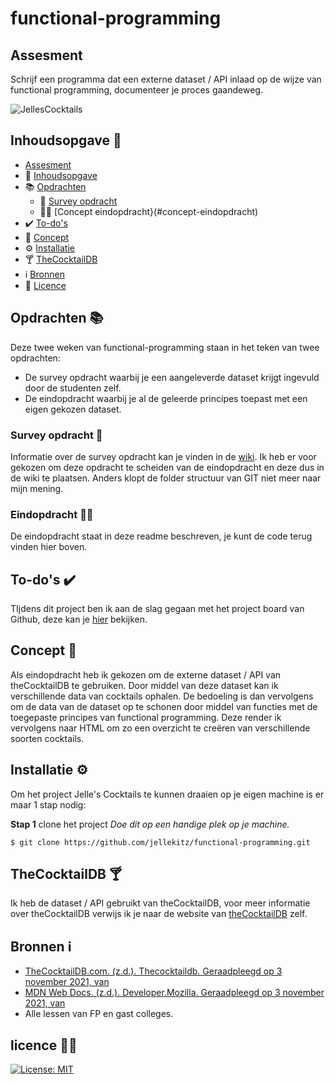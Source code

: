 # functional-programming

## Assesment
Schrijf een programma dat een externe dataset / API inlaad op de wijze van functional programming, documenteer je proces gaandeweg.

<img src="https://user-images.githubusercontent.com/15923433/140186258-eddcc9ef-881f-4cea-bf30-b5f42e32ec22.png" alt="JellesCocktails" />

## Inhoudsopgave 📑

* [Assesment](#assesment)
* 📑 [Inhoudsopgave](#inhoudsopgave)
* 📚 [Opdrachten](#opdrachten)
  * 📝 [Survey opdracht](#survey-opdracht)
  * 👨‍🎓 [Concept eindopdracht}(#concept-eindopdracht)
* ✔️ [To-do's](#to-do's)
* 📕 [Concept](#concept)
* ⚙️ [Installatie](#installatie)
* 🍸 [TheCocktailDB](#theCocktailDB)
* ℹ️ [Bronnen](#bronnen)
* 👮‍ [Licence](#licence)

## Opdrachten 📚
Deze twee weken van functional-programming staan in het teken van twee opdrachten: 
* De survey opdracht waarbij je een aangeleverde dataset krijgt ingevuld door de studenten zelf.
* De eindopdracht waarbij je al de geleerde principes toepast met een eigen gekozen dataset.

### Survey opdracht 📝
Informatie over de survey opdracht kan je vinden in de [wiki](https://github.com/jellekitz/functional-programming/wiki). Ik heb er voor gekozen om deze opdracht te scheiden van de eindopdracht en deze dus in de wiki te plaatsen. Anders klopt de folder structuur van GIT niet meer naar mijn mening.

### Eindopdracht 👨‍🎓
De eindopdracht staat in deze readme beschreven, je kunt de code terug vinden hier boven.

## To-do's ✔️
TIjdens dit project ben ik aan de slag gegaan met het project board van Github, deze kan je [hier](https://github.com/jellekitz/functional-programming/projects/1) bekijken.

## Concept 📕
Als eindopdracht heb ik gekozen om de externe dataset / API van theCocktailDB te gebruiken. Door middel van deze dataset kan ik verschillende data van cocktails ophalen. De bedoeling is dan vervolgens om de data van de dataset op te schonen door middel van functies met de toegepaste principes van functional programming. Deze render ik vervolgens naar HTML om zo een overzicht te creëren van verschillende soorten cocktails.

## Installatie ⚙️
Om het project Jelle's Cocktails te kunnen draaien op je eigen machine is er maar 1 stap nodig:

**Stap 1** clone het project
_Doe dit op een handige plek op je machine._

```
$ git clone https://github.com/jellekitz/functional-programming.git
```

## TheCocktailDB 🍸
Ik heb de dataset / API gebruikt van theCocktailDB, voor meer informatie over theCocktailDB verwijs ik je naar de website van [theCocktailDB](https://www.thecocktaildb.com/) zelf.

## Bronnen ℹ️
* [TheCocktailDB.com. (z.d.). Thecocktaildb. Geraadpleegd op 3 november 2021, van](https://www.thecocktaildb.com/)
* [MDN Web Docs. (z.d.). Developer.Mozilla. Geraadpleegd op 3 november 2021, van](https://developer.mozilla.org/en-US/)
* Alle lessen van FP en gast colleges.

## licence 👮‍♂️

[![License: MIT](https://img.shields.io/badge/License-MIT-yellow.svg)](https://opensource.org/licenses/MIT)

